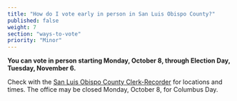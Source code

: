```yaml
---
title: "How do I vote early in person in San Luis Obispo County?"
published: false
weight: 7
section: "ways-to-vote"
priority: "Minor"
---
```


**You can vote in person starting Monday, October 8, through Election Day, Tuesday, November 6.**  

Check with the [San Luis Obispo County Clerk-Recorder](http://www.slocounty.ca.gov/clerk/ContactUs.htm) for locations and times. The office may be closed Monday, October 8, for Columbus Day. 
